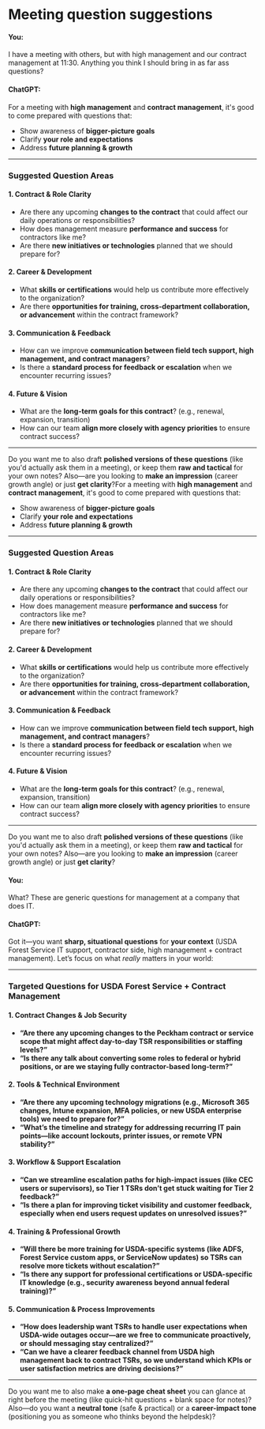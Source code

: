 # Meeting question suggestions

#### You:
I have a meeting with others, but with high management and our contract management at 11:30. Anything you think I should bring in as far ass questions? 

#### ChatGPT:
For a meeting with **high management** and **contract management**, it's good to come prepared with questions that:

- Show awareness of **bigger-picture goals**
- Clarify **your role and expectations**
- Address **future planning & growth**

---

### Suggested Question Areas

#### **1. Contract & Role Clarity**

- Are there any upcoming **changes to the contract** that could affect our daily operations or responsibilities?
- How does management measure **performance and success** for contractors like me?
- Are there **new initiatives or technologies** planned that we should prepare for?

#### **2. Career & Development**

- What **skills or certifications** would help us contribute more effectively to the organization?
- Are there **opportunities for training, cross-department collaboration, or advancement** within the contract framework?

#### **3. Communication & Feedback**

- How can we improve **communication between field tech support, high management, and contract managers**?
- Is there a **standard process for feedback or escalation** when we encounter recurring issues?

#### **4. Future & Vision**

- What are the **long-term goals for this contract**? (e.g., renewal, expansion, transition)
- How can our team **align more closely with agency priorities** to ensure contract success?

---

Do you want me to also draft **polished versions of these questions** (like you'd actually ask them in a meeting), or keep them **raw and tactical** for your own notes? Also—are you looking to **make an impression** (career growth angle) or just **get clarity**?For a meeting with **high management** and **contract management**, it's good to come prepared with questions that:

- Show awareness of **bigger-picture goals**
- Clarify **your role and expectations**
- Address **future planning & growth**

---

### Suggested Question Areas

#### **1. Contract & Role Clarity**

- Are there any upcoming **changes to the contract** that could affect our daily operations or responsibilities?
- How does management measure **performance and success** for contractors like me?
- Are there **new initiatives or technologies** planned that we should prepare for?

#### **2. Career & Development**

- What **skills or certifications** would help us contribute more effectively to the organization?
- Are there **opportunities for training, cross-department collaboration, or advancement** within the contract framework?

#### **3. Communication & Feedback**

- How can we improve **communication between field tech support, high management, and contract managers**?
- Is there a **standard process for feedback or escalation** when we encounter recurring issues?

#### **4. Future & Vision**

- What are the **long-term goals for this contract**? (e.g., renewal, expansion, transition)
- How can our team **align more closely with agency priorities** to ensure contract success?

---

Do you want me to also draft **polished versions of these questions** (like you'd actually ask them in a meeting), or keep them **raw and tactical** for your own notes? Also—are you looking to **make an impression** (career growth angle) or just **get clarity**?


#### You:
What? These are generic questions for management at a company that does IT. 

#### ChatGPT:
Got it—you want **sharp, situational questions** for **your context** (USDA Forest Service IT support, contractor side, high management + contract management). Let’s focus on what *really* matters in your world:

---

### Targeted Questions for **USDA Forest Service + Contract Management**

#### **1. Contract Changes & Job Security**

- **“Are there any upcoming changes to the Peckham contract or service scope that might affect day-to-day TSR responsibilities or staffing levels?”**
- **“Is there any talk about converting some roles to federal or hybrid positions, or are we staying fully contractor-based long-term?”**

#### **2. Tools & Technical Environment**

- **“Are there any upcoming technology migrations (e.g., Microsoft 365 changes, Intune expansion, MFA policies, or new USDA enterprise tools) we need to prepare for?”**
- **“What’s the timeline and strategy for addressing recurring IT pain points—like account lockouts, printer issues, or remote VPN stability?”**

#### **3. Workflow & Support Escalation**

- **“Can we streamline escalation paths for high-impact issues (like CEC users or supervisors), so Tier 1 TSRs don’t get stuck waiting for Tier 2 feedback?”**
- **“Is there a plan for improving ticket visibility and customer feedback, especially when end users request updates on unresolved issues?”**

#### **4. Training & Professional Growth**

- **“Will there be more training for USDA-specific systems (like ADFS, Forest Service custom apps, or ServiceNow updates) so TSRs can resolve more tickets without escalation?”**
- **“Is there any support for professional certifications or USDA-specific IT knowledge (e.g., security awareness beyond annual federal training)?”**

#### **5. Communication & Process Improvements**

- **“How does leadership want TSRs to handle user expectations when USDA-wide outages occur—are we free to communicate proactively, or should messaging stay centralized?”**
- **“Can we have a clearer feedback channel from USDA high management back to contract TSRs, so we understand which KPIs or user satisfaction metrics are driving decisions?”**

---

Do you want me to also make **a one-page cheat sheet** you can glance at right before the meeting (like quick-hit questions + blank space for notes)?\
Also—do you want a **neutral tone** (safe & practical) or a **career-impact tone** (positioning you as someone who thinks beyond the helpdesk)?
